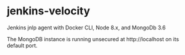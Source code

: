 # jenkins-velocity

Jenkins jnlp agent with Docker CLI, Node 8.x, and MongoDb 3.6

The MongoDB instance is running unsecured at http://localhost on its default port.
